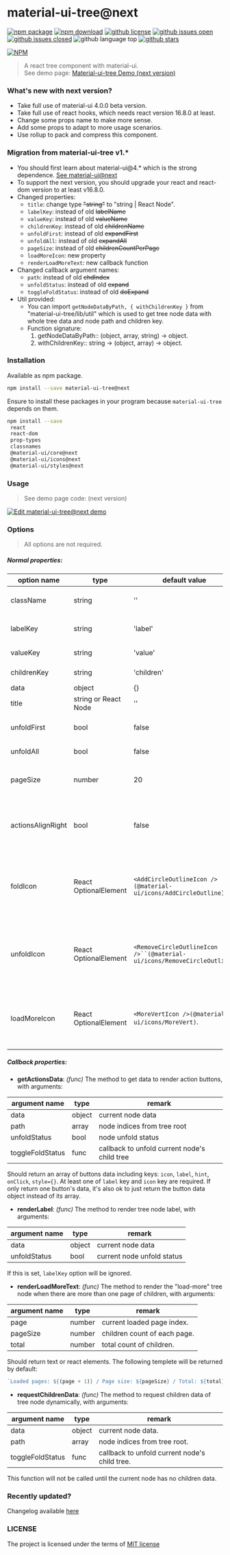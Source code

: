 # material-ui-tree@next
[![npm package](https://img.shields.io/npm/v/material-ui-tree.svg)](https://www.npmjs.org/package/material-ui-tree)
[![npm download](https://img.shields.io/npm/dt/material-ui-tree.svg)](https://www.npmjs.org/package/material-ui-tree)
[![github license](https://img.shields.io/github/license/shallinta/material-ui-tree.svg)](https://github.com/shallinta/material-ui-tree/blob/master/LICENSE)
[![github issues open](https://img.shields.io/github/issues/shallinta/material-ui-tree.svg)](https://github.com/shallinta/material-ui-tree/issues?q=is%3Aopen+is%3Aissue)
[![github issues closed](https://img.shields.io/github/issues-closed/shallinta/material-ui-tree.svg)](https://github.com/shallinta/material-ui-tree/issues?q=is%3Aissue+is%3Aclosed)
![github language top](https://img.shields.io/github/languages/top/shallinta/material-ui-tree.svg)
[![github stars](https://img.shields.io/github/stars/shallinta/material-ui-tree.svg?style=social&label=Stars)](https://github.com/shallinta/material-ui-tree)  

[![NPM](https://nodei.co/npm/material-ui-tree.png?downloads=true&downloadRank=true&stars=true)](https://www.npmjs.com/package/material-ui-tree)
> A react tree component with material-ui.  
> See demo page: [Material-ui-tree Demo (next version)](https://94wyyw992r.codesandbox.io/)

### What's new with next version?
- Take full use of material-ui 4.0.0 beta version.
- Take full use of react hooks, which needs react version 16.8.0 at least.
- Change some props name to make more sense.
- Add some props to adapt to more usage scenarios.
- Use rollup to pack and compress this component.

### Migration from material-ui-tree v1.*
- You should first learn about material-ui@4.* which is the strong dependence. [See material-ui@next](https://next.material-ui.com/)
- To support the next version, you should upgrade your react and react-dom version to at least v16.8.0.
- Changed properties:
  - `title`: change type <del>"string"</del> to "string | React Node".
  - `labelKey`: instead of old <del>labelName</del>
  - `valueKey`: instead of old <del>valueName</del>
  - `childrenKey`: instead of old <del>childrenName</del>
  - `unfoldFirst`: instead of old <del>expandFirst</def>
  - `unfoldAll`: instead of old <del>expandAll</del>
  - `pageSize`: instead of old <del>childrenCountPerPage</del>
  - `loadMoreIcon`: new property
  - `renderLoadMoreText`: new callback function
- Changed callback argument names:
  - `path`: instead of old <del>chdIndex</del>
  - `unfoldStatus`: instead of old <del>expand</del>
  - `toggleFoldStatus`: instead of old <del>doExpand</del>
- Util provided:
  - You can import `getNodeDataByPath, { withChildrenKey }` from "material-ui-tree/lib/util" which is used to get tree node data with whole tree data and node path and children key.  
  - Function signature:
    1. getNodeDataByPath:: (object, array, string) -> object.
    2. withChildrenKey:: string -> (object, array) -> object.

### Installation
Available as npm package.
```sh
npm install --save material-ui-tree@next
```
Ensure to install these packages in your program because `material-ui-tree` depends on them.
```sh
npm install --save
 react
 react-dom
 prop-types
 classnames
 @material-ui/core@next
 @material-ui/icons@next
 @material-ui/styles@next
```


### Usage
>  See demo page code: (next version)  

[![Edit material-ui-tree@next demo](https://codesandbox.io/static/img/play-codesandbox.svg)](https://codesandbox.io/s/94wyyw992r?fontsize=14)


### Options
> All options are not required.  

##### Normal properties:  

|option name | type | default value | remark |
|---|---|---|---|
|className|string|''|The `className` will passed to container `Paper` component of material-ui.|
|labelKey|string|'label'|Label key to show in tree leaf data. If `renderLabel` option is set, `labelKey` will be ignored.|
|valueKey|string|'value'|Value key in tree leaf data. Used for react children key.|
|childrenKey|string|'children'|Children key to render child branch in tree leaf data.|
|data|object|{}|Initial tree data.|
|title|string or React Node|''|Tree title. If not set, title module will not show.|
|unfoldFirst|bool|false|Whether unfold the first branch of the tree in the beginning.|
|unfoldAll|bool|false|Whether unfold all branches of the tree in the beginning.|
|pageSize|number|20|Children nodes' count in each branch page. When tree node children data is too big, render them by page.|
|actionsAlignRight|bool|false|Whether the tree node action buttons aligns to right side. Action buttons will follow behind node label if it's false, or else will be aligned to right side.|
|foldIcon|React OptionalElement|`<AddCircleOutlineIcon />(@material-ui/icons/AddCircleOutline)`|Icon of tree node in fold status. You should pass an react element of icon such as `<ArrowDownIcon />(@material-ui/icons/KeyboardArrowDown)` when you want to modify the icon.|
|unfoldIcon|React OptionalElement|`<RemoveCircleOutlineIcon />``(@material-ui/icons/RemoveCircleOutline)`|Icon of tree node in unfold status. You should pass an react element of icon such as `<ArrowUpIcon />(@material-ui/icons/KeyboardArrowUp)` when you want to modify the icon.|
|loadMoreIcon|React OptionalElement|`<MoreVertIcon />(@material-ui/icons/MoreVert)`.|Icon of "load-more" tree node. You should pass an react element of icon such as `<MoreHorizIcon />(@material-ui/icons/MoreHoriz)` when you want to modify the icon.|

##### Callback properties:

- **getActionsData**: *(func)* The method to get data to render action buttons, with arguments:  

|argument name|type|remark|
|---|---|---|
|data|object|current node data|  
|path|array<number>|node indices from tree root|
|unfoldStatus|bool|node unfold status|
|toggleFoldStatus|func|callback to unfold current node's child tree|

Should return an array of buttons data including keys: `icon`, `label`, `hint`, `onClick`, `style={}`. At least one of `label` key and `icon` key are required. If only return one button's data, it's also ok to just return the button data object instead of its array.

- **renderLabel**: *(func)* The method to render tree node label, with arguments:  

|argument name|type|remark|
|---|---|---|
|data|object|current node data|
|unfoldStatus|bool|current node unfold status|

If this is set, `labelKey` option will be ignored.

- **renderLoadMoreText**: *(func)* The method to render the "load-more" tree node when there are more than one page of children, with arguments:  

|argument name|type|remark|
|---|---|---|
|page|number|current loaded page index.|
|pageSize|number|children count of each page.|
|total|number|total count of children.|

Should return text or react elements. The following templete will be returned by default:  

```js
`Loaded pages: ${(page + 1)} / Page size: ${pageSize} / Total: ${total}. Click here to load more...`
```

- **requestChildrenData**: *(func)* The method to request children data of tree node dynamically, with arguments:  

|argument name|type|remark|
|---|---|---|
|data|object|current node data.|
|path|array<number>|node indices from tree root.|
|toggleFoldStatus|func|callback to unfold current node's child tree.|

This function will not be called until the current node has no children data.  


### Recently updated?
Changelog available [here](https://github.com/shallinta/material-ui-tree/blob/master/CHANGELOG.md)


### LICENSE
The project is licensed under the terms of [MIT license](https://github.com/shallinta/material-ui-tree/blob/master/LICENSE)
